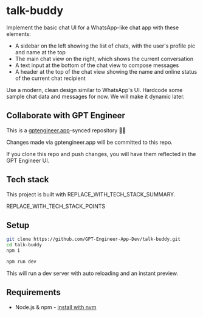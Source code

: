 # talk-buddy

Implement the basic chat UI for a WhatsApp-like chat app with these elements:

- A sidebar on the left showing the list of chats, with the user's profile pic and name at the top
- The main chat view on the right, which shows the current conversation 
- A text input at the bottom of the chat view to compose messages
- A header at the top of the chat view showing the name and online status of the current chat recipient

Use a modern, clean design similar to WhatsApp's UI. Hardcode some sample chat data and messages for now. We will make it dynamic later.

## Collaborate with GPT Engineer

This is a [gptengineer.app](https://gptengineer.app)-synced repository 🌟🤖

Changes made via gptengineer.app will be committed to this repo.

If you clone this repo and push changes, you will have them reflected in the GPT Engineer UI.

## Tech stack

This project is built with REPLACE_WITH_TECH_STACK_SUMMARY.

REPLACE_WITH_TECH_STACK_POINTS

## Setup

```sh
git clone https://github.com/GPT-Engineer-App-Dev/talk-buddy.git
cd talk-buddy
npm i
```

```sh
npm run dev
```

This will run a dev server with auto reloading and an instant preview.

## Requirements

- Node.js & npm - [install with nvm](https://github.com/nvm-sh/nvm#installing-and-updating)
